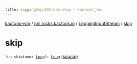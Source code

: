 ```yaml
---
title: LoggingInputStream.skip - kactoos-jvm
---
```


[kactoos-jvm](../../index.html) / [nnl.rocks.kactoos.io](../index.html) / [LoggingInputStream](index.html) / [skip](./skip.html)

# skip

`fun skip(num: `[`Long`](https://kotlinlang.org/api/latest/jvm/stdlib/kotlin/-long/index.html)`): `[`Long`](https://kotlinlang.org/api/latest/jvm/stdlib/kotlin/-long/index.html) [(source)](https://github.com/neonailol/kactoos/blob/master/kactoos-jvm/src/main/kotlin/nnl/rocks/kactoos/io/LoggingInputStream.kt#L76)